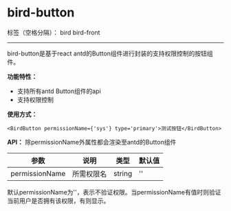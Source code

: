 # bird-button

标签（空格分隔）： bird bird-front

---

bird-button是基于react antd的Button组件进行封装的支持权限控制的按钮组件。

**功能特性：**

- 支持所有antd Button组件的api
- 支持权限控制

**使用方式：**

```
<BirdButton permissionName={'sys'} type='primary'>测试按钮</BirdButton>
```

**API：**
除permissionName外属性都会渲染至antd的Button组件


参数 | 说明 | 类型 | 默认值
---|---|---|---
permissionName | 所需权限名 | string | ''

默认permissionName为''，表示不验证权限。当permissionName有值时则验证当前用户是否拥有该权限，有则显示。

